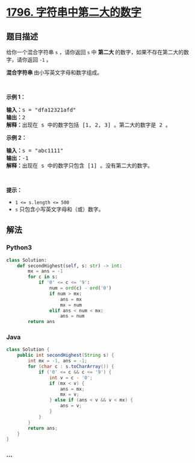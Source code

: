 # [1796. 字符串中第二大的数字](https://leetcode-cn.com/problems/second-largest-digit-in-a-string)



## 题目描述

<!-- 这里写题目描述 -->

<p>给你一个混合字符串 <code>s</code> ，请你返回 <code>s</code> 中 <strong>第二大 </strong>的数字，如果不存在第二大的数字，请你返回 <code>-1</code> 。</p>

<p><strong>混合字符串 </strong>由小写英文字母和数字组成。</p>

<p> </p>

<p><strong>示例 1：</strong></p>

<pre>
<b>输入：</b>s = "dfa12321afd"
<b>输出：</b>2
<b>解释：</b>出现在 s 中的数字包括 [1, 2, 3] 。第二大的数字是 2 。
</pre>

<p><strong>示例 2：</strong></p>

<pre>
<b>输入：</b>s = "abc1111"
<b>输出：</b>-1
<b>解释：</b>出现在 s 中的数字只包含 [1] 。没有第二大的数字。
</pre>

<p> </p>

<p><strong>提示：</strong></p>

<ul>
	<li><code>1 <= s.length <= 500</code></li>
	<li><code>s</code> 只包含小写英文字母和（或）数字。</li>
</ul>


## 解法

<!-- 这里可写通用的实现逻辑 -->

<!-- tabs:start -->

### **Python3**

<!-- 这里可写当前语言的特殊实现逻辑 -->

```python
class Solution:
    def secondHighest(self, s: str) -> int:
        mx = ans = -1
        for c in s:
            if '0' <= c <= '9':
                num = ord(c) - ord('0')
                if num > mx:
                    ans = mx
                    mx = num
                elif ans < num < mx:
                    ans = num
        return ans
```

### **Java**

<!-- 这里可写当前语言的特殊实现逻辑 -->

```java
class Solution {
    public int secondHighest(String s) {
        int mx = -1, ans = -1;
        for (char c : s.toCharArray()) {
            if ('0' <= c && c <= '9') {
                int v = c - '0';
                if (mx < v) {
                    ans = mx;
                    mx = v;
                } else if (ans < v && v < mx) {
                    ans = v;
                }
            }
        }
        return ans;
    }
}
```

### **...**

```

```

<!-- tabs:end -->
